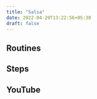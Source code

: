 ```yaml
---
title: "Salsa"
date: 2022-04-29T13:22:56+05:30
draft: false
---
```




## Routines

## Steps

## YouTube

